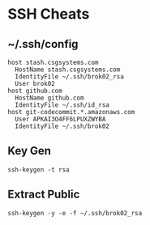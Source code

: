 # SSH Cheats

## ~/.ssh/config

```
host stash.csgsystems.com
  HostName stash.csgsystems.com
  IdentityFile ~/.ssh/brok02_rsa
  User brok02
host github.com
  HostName github.com
  IdentityFile ~/.ssh/id_rsa
host git-codecommit.*.amazonaws.com
  User APKAI3O4FF6LPUXZWYBA
  IdentityFile ~/.ssh/brok02
```

## Key Gen

```
ssh-keygen -t rsa
```

## Extract Public

```
ssh-keygen -y -e -f ~/.ssh/brok02_rsa
```
